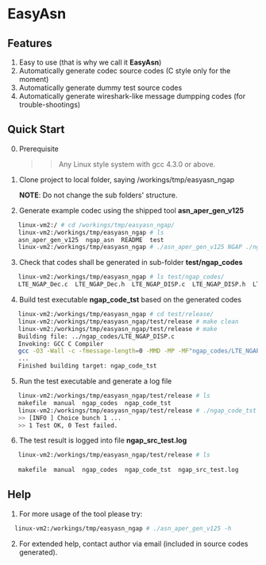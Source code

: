 # EasyAsn

## Features
1. Easy to use (that is why we call it __EasyAsn__)
2. Automatically generate codec source codes (C style only for the moment)
3. Automatically generate dummy test source codes
4. Automatically generate wireshark-like message dumpping codes (for trouble-shootings)

## Quick Start
0. Prerequisite
   >> Any Linux style system with gcc 4.3.0 or above.
   
1. Clone project to local folder, saying /workings/tmp/easyasn_ngap
  
   __NOTE__: Do not change the sub folders' structure.

2. Generate example codec using the shipped tool __asn_aper_gen_v125__
```Bash
   linux-vm2:/ # cd /workings/tmp/easyasn_ngap/   
   linux-vm2:/workings/tmp/easyasn_ngap # ls   
   asn_aper_gen_v125  ngap_asn  README  test   
   linux-vm2:/workings/tmp/easyasn_ngap # ./asn_aper_gen_v125 NGAP ./ngap_asn/ngap-class-0.8.0.asn ./ngap_asn/ngap-const-0.8.0.asn ./ngap_asn/ngap-main-1.0.0.asn LTE_ ./test/ngap_codes/
   ```

3. Check that codes shall be generated in sub-folder __test/ngap_codes__

```Bash
   linux-vm2:/workings/tmp/easyasn_ngap # ls test/ngap_codes/
   LTE_NGAP_Dec.c  LTE_NGAP_Dec.h  LTE_NGAP_DISP.c  LTE_NGAP_DISP.h  LTE_NGAP_Enc.c  LTE_NGAP_Enc.h  LTE_NGAP_IE.h  LTE_NGAP_TST.c  LTE_NGAP_TST.h
```

4. Build test executable __ngap_code_tst__ based on the generated codes
```Bash 
   linux-vm2:/workings/tmp/easyasn_ngap # cd test/release/   
   linux-vm2:/workings/tmp/easyasn_ngap/test/release # make clean   
   linux-vm2:/workings/tmp/easyasn_ngap/test/release # make
   Building file: ../ngap_codes/LTE_NGAP_DISP.c   
   Invoking: GCC C Compiler   
   gcc -O3 -Wall -c -fmessage-length=0 -MMD -MP -MF"ngap_codes/LTE_NGAP_DISP.d" -MT"ngap_codes/LTE_NGAP_DISP.d" -o "ngap_codes/LTE_NGAP_DISP.o" "../ngap_codes/LTE_NGAP_DISP.c"   
   ...   
   Finished building target: ngap_code_tst
```

5. Run the test executable and generate a log file
```Bash
   linux-vm2:/workings/tmp/easyasn_ngap/test/release # ls   
   makefile  manual  ngap_codes  ngap_code_tst   
   linux-vm2:/workings/tmp/easyasn_ngap/test/release # ./ngap_code_tst    
   >> [INFO ] Choice bunch 1 ...   
   >> 1 Test OK, 0 Test failed.
  ```

6. The test result is logged into file __ngap_src_test.log__
```Bash
   linux-vm2:/workings/tmp/easyasn_ngap/test/release # ls
   
   makefile  manual  ngap_codes  ngap_code_tst  ngap_src_test.log
```

## Help

 1. For more usage of the tool please try:
```Bash
  linux-vm2:/workings/tmp/easyasn_ngap # ./asn_aper_gen_v125 -h
```
 2. For extended help, contact author via email (included in source codes generated).
 
